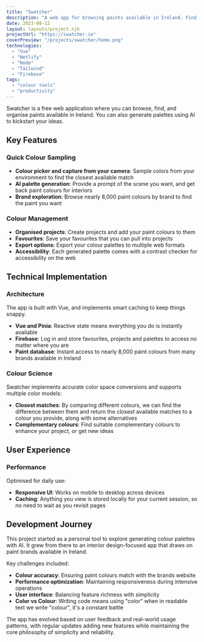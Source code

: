 ```yaml
---
title: "Swatcher"
description: "A web app for browsing paints available in Ireland. Find, browse and organise your paint projects."
date: 2023-08-12
layout: layouts/project.njk
projectUrl: "https://swatcher.ie"
coverPreview: "/projects/swatcher/home.png"
technologies:
  - "Vue"
  - "Netlify"
  - "Node"
  - "Tailwind"
  - "Firebase"
tags:
  - "colour tools"
  - "productivity"
---
```


Swatcher is a free web application where you can browse, find, and organise paints available in Ireland. You can also generate palettes using AI to kickstart your ideas.

## Key Features

### Quick Colour Sampling
- **Colour picker and capture from your camera**: Sample colors from your environment to find the closest available match
- **AI palette generation**: Provide a prompt of the scene you want, and get back paint colours for interiors
- **Brand exploration**: Browse nearly 8,000 paint colours by brand to find the paint you want


### Colour Management
- **Organised projects**: Create projects and add your paint colours to them
- **Favourites**: Save your favourites that you can pull into projects
- **Export options**: Export your colour palettes to multiple web formats
- **Accessibility**: Each generated palette comes with a contrast checker for accessibility on the web

## Technical Implementation

### Architecture
The app is built with Vue, and implements smart caching to keep things snappy.

- **Vue and Pinia**: Reactive state means everything you do is instantly available
- **Firebase**: Log in and store favourites, projects and palettes to access no matter where you are
- **Paint database**: Instant access to nearly 8,000 paint colours from many brands available in Ireland

### Colour Science
Swatcher implements accurate color space conversions and supports multiple color models:

- **Closest matches**: By comparing different colours, we can find the difference between them and return the closest available matches to a colour you provide, along with some alternatives
- **Complementary colours**: Find suitable complementary colours to enhance your project, or get new ideas

## User Experience

### Performance
Optimised for daily use:

- **Responsive UI**: Works on mobile to desktop across devices
- **Caching**: Anything you view is stored locally for your current session, so no need to wait as you revisit pages

## Development Journey

This project started as a personal tool to explore generating colour palettes with AI. It grew from there to an interior design-focused app that draws on paint brands available in Ireland.

Key challenges included:
- **Colour accuracy**: Ensuring paint colours match with the brands website
- **Performance optimization**: Maintaining responsiveness during intensive operations
- **User interface**: Balancing feature richness with simplicity
- **Color vs Colour**: Writing code means using "color" when in readable text we write "colour", it's a constant battle

The app has evolved based on user feedback and real-world usage patterns, with regular updates adding new features while maintaining the core philosophy of simplicity and reliability.
